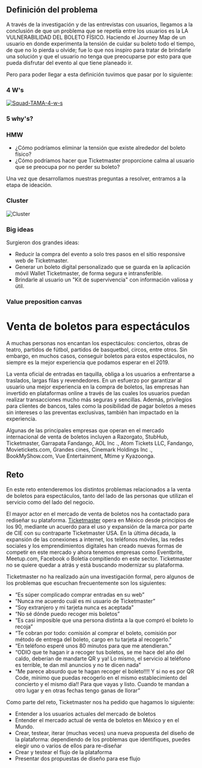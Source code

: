 ## Definición del problema
A través de la investigación y de las entrevistas con usuarios, llegamos a la conclusión de que un problema que se repetía entre los usuarios es la LA VULNERABILIDAD DEL BOLETO FÍSICO. Haciendo el Journey Map de un usuario en donde experimenta la tensión de cuidar su boleto todo el tiempo, de que no lo pierda u olvide; fue lo que nos inspiro para tratar de brindarle una solución y que el usuario no tenga que preocuparse por esto para que pueda disfrutar del evento al que tiene planeado ir. 

Pero para poder llegar a esta definición tuvimos que pasar por lo siguiente:

### 4 W's

<a href="https://ibb.co/VDKWbzM"><img src="https://i.ibb.co/0Zwj16Y/Squad-TAMA-4-w-s.jpg" alt="Squad-TAMA-4-w-s" border="0"></a>


### 5 why's?
### HMW
* ¿Cómo podríamos eliminar la tensión que existe alrededor del boleto físico?
* ¿Cómo podríamos hacer que Ticketmaster proporcione calma al usuario que se preocupa por no perder su boleto?

Una vez que desarrollamos nuestras preguntas a resolver, entramos a la etapa de ideación.


### Cluster
![Cluster](https://imgbbb.com/images/2019/07/14/Cluster.jpg)


### Big ideas
Surgieron dos grandes ideas:
* Reducir la compra del evento a solo tres pasos en el sitio responsive web de Ticketmaster.
* Generar un boleto digital personalizado que se guarda en la aplicación móvil Wallet Ticketmaster, de forma segura e intransferible.
* Brindarle al usuario un "Kit de supervivencia" con información valiosa y útil.

### Value preposition canvas


# Venta de boletos para espectáculos

A muchas personas nos encantan los espectáculos: conciertos, obras de teatro, partidos de fútbol, partidos de basquetbol, circos, entre otros. Sin embargo, en muchos casos, conseguir boletos para estos espectáculos, no siempre es la mejor experiencia que podamos esperar en el 2019. 

La venta oficial de entradas en taquilla, obliga a los usuarios a enfrentarse a traslados, largas filas y revendedores. En un esfuerzo por garantizar al usuario una mejor experiencia en la compra de boletos, las empresas han invertido en plataformas online a través de las cuales los usuarios puedan realizar transacciones mucho más seguras y sencillas. Además, privilegios para clientes de bancos, tales como la posibilidad de pagar boletos a meses sin intereses o las preventas exclusivas, también han impactado en la experiencia.

Algunas de las principales empresas que operan en el mercado internacional de venta de boletos incluyen a Razorgato, StubHub, Ticketmaster, Garrapata Fandango, AOL Inc ., Atom Tickets LLC, Fandango, Movietickets.com, Grandes cines, Cinemark Holdings Inc ., BookMyShow.com, Vue Entertainment, Mtime y Kyazoonga.

## Reto
 
En este reto entenderemos los distintos problemas relacionados a la venta de boletos para espectáculos, tanto del lado de las personas que utilizan el servicio como del lado del negocio.  

El mayor actor en el mercado de venta de boletos nos ha contactado para rediseñar su plataforma. [Ticketmaster](https://www.ticketmaster.com.mx/) opera en México desde principios de los 90, mediante un acuerdo para el uso y expansión de la marca por parte de CIE con su contraparte Ticketmaster USA.  En la última década, la expansión de las conexiones a internet, los teléfonos móviles, las redes sociales y los emprendimientos digitales han creado nuevas formas de competir en este mercado y ahora tenemos empresas como Eventbrite, Meetup.com, Facebook o Boletia compitiendo en este sector. Ticketmaster no se quiere quedar a atrás y está buscando modernizar su plataforma. 

Ticketmaster no ha realizado aún una investigación formal, pero algunos de los problemas que escuchan frecuentemente son los siguientes:

* “Es súper complicado comprar entradas en su web”
* “Nunca me acuerdo cuál es mi usuario de Ticketmaster”
* “Soy extranjero y mi tarjeta nunca es aceptada”
* “No sé dónde puedo recoger mis boletos”
* “Es casi imposible que una persona distinta a la que compró el boleto lo recoja”
* “Te cobran por todo: comisión al comprar el boleto, comisión por método de entrega del boleto, cargo en tu tarjeta al recogerlo.”
* “En teléfono esperé unos 80 minutos para que me atendieran.” 
* “ODIO que te hagan ir a recoger tus boletos, se me hace del año del caldo, deberían de mandarte QR y ya! Lo mismo, el servicio al teléfono es terrible, te dan mil anuncios y no te dicen nada”
* “Me parece absurdo que te hagan recoger el boleto!!!! Y si no es por QR Code, mínimo que puedas recogerlo en el mismo establecimiento del concierto y el mismo día!! Para que vayas y listo. Cuando te mandan a otro lugar y en otras fechas tengo ganas de llorar”


Como parte del reto, Ticketmaster nos ha pedido que hagamos lo siguiente:

- Entender a los usuarios actuales del mercado de boletos
- Entender el mercado actual de venta de boletos en México y en el Mundo.
- Crear, testear, iterar (muchas veces) una nueva propuesta del diseño de la plataforma: 
  dependiendo de los problemas que identifiques, puedes elegir uno o varios de ellos para re-diseñar
- Crear y testear el flujo de la plataforma
- Presentar dos propuestas de diseño para ese flujo
